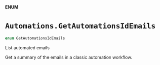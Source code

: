 **ENUM**

# `Automations.GetAutomationsIdEmails`

```swift
enum GetAutomationsIdEmails
```

List automated emails

Get a summary of the emails in a classic automation workflow.
